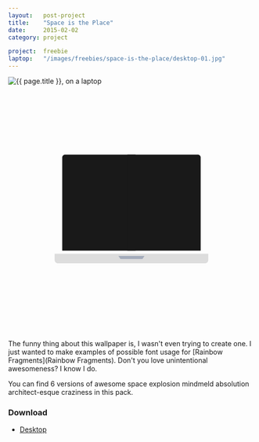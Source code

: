 ```yaml
---
layout:   post-project
title:    "Space is the Place"
date:     2015-02-02
category: project

project:  freebie
laptop:   "/images/freebies/space-is-the-place/desktop-01.jpg"
---
```


<div class="laptop-wrap">
  <img src="{{ page.laptop }}" class="image" alt="{{ page.title }}, on a laptop"/>

  <svg viewbox="0 0 600 600" class="laptop">
    <path fill="#191919" d="M310, 401.5H131.5v-226c0-3.9, 3.2-7, 7-7H310"/>
    <path fill="#191919" d="M290, 168.5h171.5c3.8, 0, 7, 3.1, 7, 7v226H290"/>
    <path fill="#ddd" d="M487, 409v15.5c0, 3.8-3.2, 7.5-7, 7.5H120c-3.8, 0-7-3.7-7-7.5V409H487z"/>
    <polygon fill="#a4acbb" points="326.7, 421.8 273.3, 421.8 268.3, 414.2 331.7, 414.2"/>
  </svg>
</div>

The funny thing about this wallpaper is, I wasn't even trying to create one. I just wanted to make examples of possible font usage for [Rainbow Fragments](Rainbow Fragments). Don't you love unintentional awesomeness? I know I do.

You can find 6 versions of awesome space explosion mindmeld absolution architect-esque craziness in this pack.

### Download

* [Desktop](https://s3-us-west-2.amazonaws.com/ideasnevercease/dsgn/downloads/desktop/dsgn-space-is-the-place.zip)